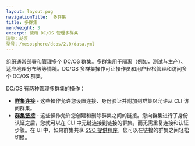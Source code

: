 ```yaml
---
layout: layout.pug
navigationTitle:  多群集
title: 多群集
menuWeight: 3
excerpt: 使用 DC/OS 管理多群集
渲染：胡须
型号：/mesosphere/dcos/2.0/data.yml
---
```


组织通常部署和管理多个 DC/OS 群集。多群集用于隔离（例如，测试与生产）、适应地理分布等等情境。DC/OS 多群集操作可让操作员和用户轻松管理和访问多个 DC/OS 群集。

DC/OS 有两种管理多群集的操作：

- **[群集连接](/mesosphere/dcos/2.0/administering-clusters/multiple-clusters/cluster-connections/)** - 这些操作允许您设置连接、身份验证并附加到群集以允许从 CLI 访问群集。
- **[群集链接](/mesosphere/dcos/2.0/administering-clusters/multiple-clusters/cluster-links/)** - 这些操作允许您创建和删除群集之间的链接。您向群集进行了身份认证之后，您就可以在 CLI 中无缝连接到链接的群集，而无需重复连接和认证步骤。在 UI 中，如果群集共享 [SSO 提供程序](/mesosphere/dcos/2.0/security/ent/sso/)，您可以在链接的群集之间轻松切换。
